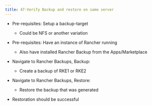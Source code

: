 ```yaml
---
title: 47-Verify Backup and restore on same server
---
```


- Pre-requisites: Setup a backup-target
  - Could be NFS or another variation
- Pre-requisites: Have an instance of Rancher running
  - Also have installed Rancher Backup from the Apps/Marketplace

- Navigate to Rancher Backups, Backup:
  - Create a backup of RKE1 or RKE2

- Navigate to Rancher Backups, Restore:
  - Restore the backup that was generated

- Restoration should be successful
